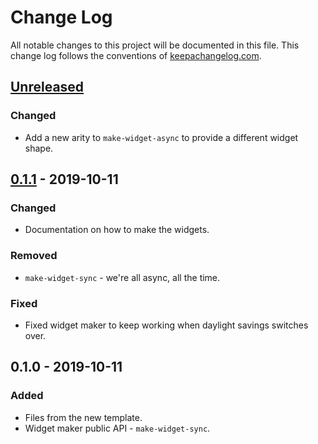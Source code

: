 # Change Log
All notable changes to this project will be documented in this file. This change log follows the conventions of [keepachangelog.com](http://keepachangelog.com/).

## [Unreleased]
### Changed
- Add a new arity to `make-widget-async` to provide a different widget shape.

## [0.1.1] - 2019-10-11
### Changed
- Documentation on how to make the widgets.

### Removed
- `make-widget-sync` - we're all async, all the time.

### Fixed
- Fixed widget maker to keep working when daylight savings switches over.

## 0.1.0 - 2019-10-11
### Added
- Files from the new template.
- Widget maker public API - `make-widget-sync`.

[Unreleased]: https://github.com/your-name/prtflo-clj-str-b64/compare/0.1.1...HEAD
[0.1.1]: https://github.com/your-name/prtflo-clj-str-b64/compare/0.1.0...0.1.1
